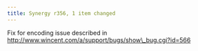 ```yaml
---
title: Synergy r356, 1 item changed
---
```


Fix for encoding issue described in http://www.wincent.com/a/support/bugs/show\_bug.cgi?id=566
